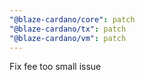 ```yaml
---
"@blaze-cardano/core": patch
"@blaze-cardano/tx": patch
"@blaze-cardano/vm": patch
---
```


Fix fee too small issue
